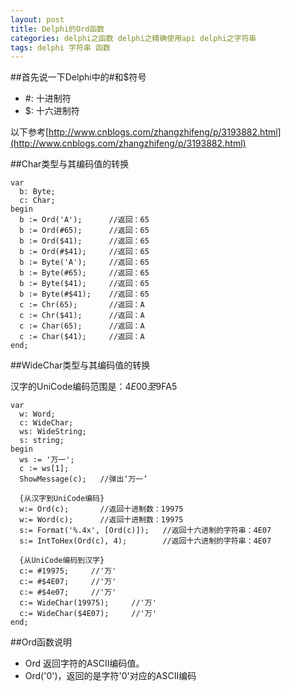 ```yaml
---
layout: post
title: Delphi的Ord函数
categories: delphi之函数 delphi之精确使用api delphi之字符串
tags: delphi 字符串 函数
---
```


##首先说一下Delphi中的#和$符号

* #: 十进制符
* $: 十六进制符

以下参考[http://www.cnblogs.com/zhangzhifeng/p/3193882.html](http://www.cnblogs.com/zhangzhifeng/p/3193882.html)

##Char类型与其编码值的转换

```
var
  b: Byte;
  c: Char;
begin
  b := Ord('A');      //返回：65
  b := Ord(#65);      //返回：65
  b := Ord($41);      //返回：65
  b := Ord(#$41);     //返回：65
  b := Byte('A');     //返回：65
  b := Byte(#65);     //返回：65
  b := Byte($41);     //返回：65
  b := Byte(#$41);    //返回：65
  c := Chr(65);       //返回：A
  c := Chr($41);      //返回：A
  c := Char(65);      //返回：A
  c := Char($41);     //返回：A
end;
```

##WideChar类型与其编码值的转换

汉字的UniCode编码范围是：$4E00至$9FA5

```
var
  w: Word;
  c: WideChar;
  ws: WideString;
  s: string;
begin
  ws := '万一';
  c := ws[1];
  ShowMessage(c);   //弹出‘万一’
  
  {从汉字到UniCode编码}
  w:= Ord(c);       //返回十进制数：19975
  w:= Word(c);      //返回十进制数：19975
  s:= Format('%.4x', [Ord(c)]);   //返回十六进制的字符串：4E07
  s:= IntToHex(Ord(c), 4);        //返回十六进制的字符串：4E07
  
  {从UniCode编码到汉字}
  c:= #19975;     //'万'
  c:= #$4E07;     //'万'
  c:= #$4e07;     //'万'
  c:= WideChar(19975);     //'万'
  c:= WideChar($4E07);     //'万'
end;
```

##Ord函数说明

* Ord 返回字符的ASCII编码值。
* Ord('0')，返回的是字符'0'对应的ASCII编码
